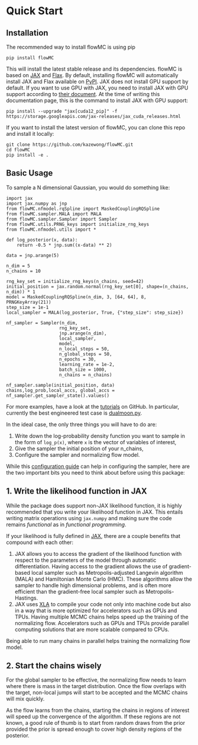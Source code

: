 
# Quick Start


## Installation

The recommended way to install flowMC is using pip

```
pip install flowMC
```

This will install the latest stable release and its dependencies.
flowMC is based on [JAX](https://github.com/google/jax) and [Flax](https://github.com/google/flax).
By default, installing flowMC will automatically install JAX and Flax available on [PyPI](https://pypi.org/).
JAX does not install GPU support by default.
If you want to use GPU with JAX, you need to install JAX with GPU support according to [their document](https://github.com/google/jax#pip-installation-gpu-cuda-installed-via-pip-easier).
At the time of writing this documentation page, this is the command to install JAX with GPU support:

```
pip install --upgrade "jax[cuda12_pip]" -f https://storage.googleapis.com/jax-releases/jax_cuda_releases.html
```

If you want to install the latest version of flowMC, you can clone this repo and install it locally:

```
git clone https://github.com/kazewong/flowMC.git
cd flowMC
pip install -e .
```
## Basic Usage


To sample a N dimensional Gaussian, you would do something like:


``` 
import jax
import jax.numpy as jnp
from flowMC.nfmodel.rqSpline import MaskedCouplingRQSpline
from flowMC.sampler.MALA import MALA
from flowMC.sampler.Sampler import Sampler
from flowMC.utils.PRNG_keys import initialize_rng_keys
from flowMC.nfmodel.utils import *

def log_posterior(x, data):
    return -0.5 * jnp.sum((x-data) ** 2)

data = jnp.arange(5)

n_dim = 5
n_chains = 10

rng_key_set = initialize_rng_keys(n_chains, seed=42)
initial_position = jax.random.normal(rng_key_set[0], shape=(n_chains, n_dim)) * 1
model = MaskedCouplingRQSpline(n_dim, 3, [64, 64], 8, PRNGKeyArray(21))
step_size = 1e-1
local_sampler = MALA(log_posterior, True, {"step_size": step_size})

nf_sampler = Sampler(n_dim,
                    rng_key_set,
                    jnp.arange(n_dim),
                    local_sampler,
                    model,
                    n_local_steps = 50,
                    n_global_steps = 50,
                    n_epochs = 30,
                    learning_rate = 1e-2,
                    batch_size = 1000,
                    n_chains = n_chains)

nf_sampler.sample(initial_position, data)
chains,log_prob,local_accs, global_accs = nf_sampler.get_sampler_state().values()
```

For more examples, have a look at the [tutorials](https://github.com/kazewong/flowMC/tree/main/example) on GitHub.
In particular, currently the best engineered test case is [dualmoon.py](https://github.com/kazewong/flowMC/blob/main/example/dualmoon.py).

In the ideal case, the only three things you will have to do are:

1. Write down the log-probability density function you want to sample in the form of `log_p(x)`, where `x` is the vector of variables of interest,
2. Give the sampler the initial position of your n_chains,
3. Configure the sampler and normalizing flow model.

While this [configuration guide](#configuration_guide-section-top) can help in configuring the sampler, here are the two important bits you need to think about before using this package:

## 1. Write the likelihood function in JAX

While the package does support non-JAX likelihood function, it is highly recommended that you write your likelihood function in JAX. This entails writing matrix operations using `jax.numpy` and making sure the code remains *functional* as in *functional programming*.

If your likelihood is fully defined in [JAX](https://github.com/google/jax), there are a couple benefits that compound with each other:

1. JAX allows you to access the gradient of the likelihood function with respect to the parameters of the model through automatic differentiation. Having access to the gradient allows the use of gradient-based local sampler such as Metropolis-adjusted Langevin algorithm (MALA) and Hamiltonian Monte Carlo (HMC). These algorithms allow the sampler to handle high dimensional problems, and is often more efficient than the gradient-free local sampler such as Metropolis-Hastings.
2. JAX uses [XLA](https://www.tensorflow.org/xla) to compile your code not only into machine code but also in a way that is more optimized for accelerators such as GPUs and TPUs. Having multiple MCMC chains helps speed up the training of the normalizing flow. Accelerators such as GPUs and TPUs provide parallel computing solutions that are more scalable compared to CPUs.

Being able to run many chains in parallel helps training the normalizing flow model.

## 2. Start the chains wisely

For the global sampler to be effective, the normalizing flow needs to learn where there is mass in the target distribution. Once the flow overlaps with the target, non-local jumps will start to be accepted and the MCMC chains will mix quickly.

As the flow learns from the chains, starting the chains in regions of interest will speed up the convergence of the algorithm. If these regions are not known, a good rule of thumb is to start from random draws from the prior provided the prior is spread enough to cover high density regions of the posterior.